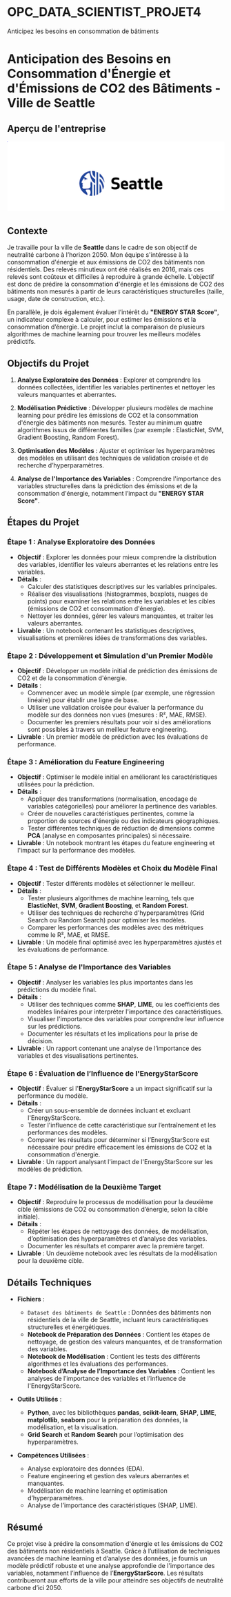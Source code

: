 # OPC_DATA_SCIENTIST_PROJET4
Anticipez les besoins en consommation de bâtiments


# Anticipation des Besoins en Consommation d'Énergie et d'Émissions de CO2 des Bâtiments - Ville de Seattle

## Aperçu de l'entreprise

![Aperçu du site web](images/DS_projet4.PNG)

## Contexte

Je travaille pour la ville de **Seattle** dans le cadre de son objectif de neutralité carbone à l’horizon 2050. Mon équipe s'intéresse à la consommation d'énergie et aux émissions de CO2 des bâtiments non résidentiels. Des relevés minutieux ont été réalisés en 2016, mais ces relevés sont coûteux et difficiles à reproduire à grande échelle. L'objectif est donc de prédire la consommation d'énergie et les émissions de CO2 des bâtiments non mesurés à partir de leurs caractéristiques structurelles (taille, usage, date de construction, etc.).

En parallèle, je dois également évaluer l’intérêt du **"ENERGY STAR Score"**, un indicateur complexe à calculer, pour estimer les émissions et la consommation d’énergie. Le projet inclut la comparaison de plusieurs algorithmes de machine learning pour trouver les meilleurs modèles prédictifs.

## Objectifs du Projet

1. **Analyse Exploratoire des Données** : Explorer et comprendre les données collectées, identifier les variables pertinentes et nettoyer les valeurs manquantes et aberrantes.
   
2. **Modélisation Prédictive** : Développer plusieurs modèles de machine learning pour prédire les émissions de CO2 et la consommation d'énergie des bâtiments non mesurés. Tester au minimum quatre algorithmes issus de différentes familles (par exemple : ElasticNet, SVM, Gradient Boosting, Random Forest).

3. **Optimisation des Modèles** : Ajuster et optimiser les hyperparamètres des modèles en utilisant des techniques de validation croisée et de recherche d’hyperparamètres.

4. **Analyse de l'Importance des Variables** : Comprendre l'importance des variables structurelles dans la prédiction des émissions et de la consommation d'énergie, notamment l’impact du **"ENERGY STAR Score"**.

## Étapes du Projet

### Étape 1 : Analyse Exploratoire des Données

- **Objectif** : Explorer les données pour mieux comprendre la distribution des variables, identifier les valeurs aberrantes et les relations entre les variables.
- **Détails** :
  - Calculer des statistiques descriptives sur les variables principales.
  - Réaliser des visualisations (histogrammes, boxplots, nuages de points) pour examiner les relations entre les variables et les cibles (émissions de CO2 et consommation d'énergie).
  - Nettoyer les données, gérer les valeurs manquantes, et traiter les valeurs aberrantes.
- **Livrable** : Un notebook contenant les statistiques descriptives, visualisations et premières idées de transformations des variables.

### Étape 2 : Développement et Simulation d'un Premier Modèle

- **Objectif** : Développer un modèle initial de prédiction des émissions de CO2 et de la consommation d'énergie.
- **Détails** :
  - Commencer avec un modèle simple (par exemple, une régression linéaire) pour établir une ligne de base.
  - Utiliser une validation croisée pour évaluer la performance du modèle sur des données non vues (mesures : R², MAE, RMSE).
  - Documenter les premiers résultats pour voir si des améliorations sont possibles à travers un meilleur feature engineering.
- **Livrable** : Un premier modèle de prédiction avec les évaluations de performance.

### Étape 3 : Amélioration du Feature Engineering

- **Objectif** : Optimiser le modèle initial en améliorant les caractéristiques utilisées pour la prédiction.
- **Détails** :
  - Appliquer des transformations (normalisation, encodage de variables catégorielles) pour améliorer la pertinence des variables.
  - Créer de nouvelles caractéristiques pertinentes, comme la proportion de sources d'énergie ou des indicateurs géographiques.
  - Tester différentes techniques de réduction de dimensions comme **PCA** (analyse en composantes principales) si nécessaire.
- **Livrable** : Un notebook montrant les étapes du feature engineering et l'impact sur la performance des modèles.

### Étape 4 : Test de Différents Modèles et Choix du Modèle Final

- **Objectif** : Tester différents modèles et sélectionner le meilleur.
- **Détails** :
  - Tester plusieurs algorithmes de machine learning, tels que **ElasticNet**, **SVM**, **Gradient Boosting**, et **Random Forest**.
  - Utiliser des techniques de recherche d'hyperparamètres (Grid Search ou Random Search) pour optimiser les modèles.
  - Comparer les performances des modèles avec des métriques comme le R², MAE, et RMSE.
- **Livrable** : Un modèle final optimisé avec les hyperparamètres ajustés et les évaluations de performance.

### Étape 5 : Analyse de l'Importance des Variables

- **Objectif** : Analyser les variables les plus importantes dans les prédictions du modèle final.
- **Détails** :
  - Utiliser des techniques comme **SHAP**, **LIME**, ou les coefficients des modèles linéaires pour interpréter l'importance des caractéristiques.
  - Visualiser l'importance des variables pour comprendre leur influence sur les prédictions.
  - Documenter les résultats et les implications pour la prise de décision.
- **Livrable** : Un rapport contenant une analyse de l’importance des variables et des visualisations pertinentes.

### Étape 6 : Évaluation de l’Influence de l'EnergyStarScore

- **Objectif** : Évaluer si l'**EnergyStarScore** a un impact significatif sur la performance du modèle.
- **Détails** :
  - Créer un sous-ensemble de données incluant et excluant l'EnergyStarScore.
  - Tester l'influence de cette caractéristique sur l’entraînement et les performances des modèles.
  - Comparer les résultats pour déterminer si l’EnergyStarScore est nécessaire pour prédire efficacement les émissions de CO2 et la consommation d'énergie.
- **Livrable** : Un rapport analysant l'impact de l'EnergyStarScore sur les modèles de prédiction.

### Étape 7 : Modélisation de la Deuxième Target

- **Objectif** : Reproduire le processus de modélisation pour la deuxième cible (émissions de CO2 ou consommation d’énergie, selon la cible initiale).
- **Détails** :
  - Répéter les étapes de nettoyage des données, de modélisation, d’optimisation des hyperparamètres et d’analyse des variables.
  - Documenter les résultats et comparer avec la première target.
- **Livrable** : Un deuxième notebook avec les résultats de la modélisation pour la deuxième cible.

## Détails Techniques

- **Fichiers** :
  - `Dataset des bâtiments de Seattle` : Données des bâtiments non résidentiels de la ville de Seattle, incluant leurs caractéristiques structurelles et énergétiques.
  - **Notebook de Préparation des Données** : Contient les étapes de nettoyage, de gestion des valeurs manquantes, et de transformation des variables.
  - **Notebook de Modélisation** : Contient les tests des différents algorithmes et les évaluations des performances.
  - **Notebook d’Analyse de l’Importance des Variables** : Contient les analyses de l’importance des variables et l’influence de l'EnergyStarScore.

- **Outils Utilisés** :
  - **Python**, avec les bibliothèques **pandas**, **scikit-learn**, **SHAP**, **LIME**, **matplotlib**, **seaborn** pour la préparation des données, la modélisation, et la visualisation.
  - **Grid Search** et **Random Search** pour l’optimisation des hyperparamètres.

- **Compétences Utilisées** :
  - Analyse exploratoire des données (EDA).
  - Feature engineering et gestion des valeurs aberrantes et manquantes.
  - Modélisation de machine learning et optimisation d’hyperparamètres.
  - Analyse de l’importance des caractéristiques (SHAP, LIME).

## Résumé

Ce projet vise à prédire la consommation d'énergie et les émissions de CO2 des bâtiments non résidentiels à Seattle. Grâce à l’utilisation de techniques avancées de machine learning et d’analyse des données, je fournis un modèle prédictif robuste et une analyse approfondie de l'importance des variables, notamment l’influence de l’**EnergyStarScore**. Les résultats contribueront aux efforts de la ville pour atteindre ses objectifs de neutralité carbone d’ici 2050.
